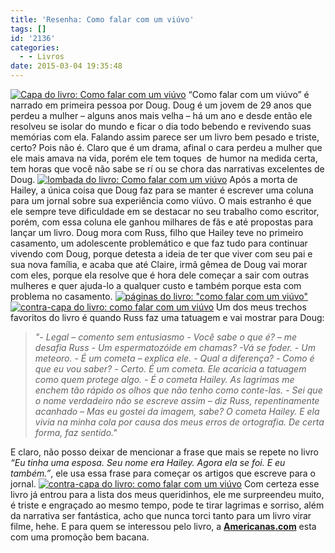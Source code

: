 ```yaml
---
title: 'Resenha: Como falar com um viúvo'
tags: []
id: '2136'
categories:
  - - Livros
date: 2015-03-04 19:35:48
---
```


[![Capa do livro: Como falar com um viúvo ](/images/2015/03/DSC03559.jpg)](/images/2015/03/DSC03559.jpg) “Como falar com um viúvo” é narrado em primeira pessoa por Doug. Doug é um jovem de 29 anos que perdeu a mulher – alguns anos mais velha – há um ano e desde então ele resolveu se isolar do mundo e ficar o dia todo bebendo e revivendo suas memórias com ela. Falando assim parece ser um livro bem pesado e triste, certo? Pois não é. Claro que é um drama, afinal o cara perdeu a mulher que ele mais amava na vida, porém ele tem toques  de humor na medida certa, tem horas que você não sabe se rí ou se chora das narrativas excelentes de Doug. [![lombada do livro: Como falar com um viúvo ](/images/2015/03/DSC03552.jpg)](/images/2015/03/DSC03552.jpg) Após a morta de Hailey, a única coisa que Doug faz para se manter é escrever uma coluna para um jornal sobre sua experiência como viúvo. O mais estranho é que ele sempre teve dificuldade em se destacar no seu trabalho como escritor, porém, com essa coluna ele ganhou milhares de fãs e até propostas para lançar um livro. Doug mora com Russ, filho que Hailey teve no primeiro casamento, um adolescente problemático e que faz tudo para continuar vivendo com Doug, porque detesta a ideia de ter que viver com seu pai e sua nova família, e acaba que até Claire, irmã gêmea de Doug vai morar com eles, porque ela resolve que é hora dele começar a sair com outras mulheres e quer ajuda-lo a qualquer custo e também porque esta com problema no casamento. [![páginas do livro: "como falar com um viúvo"](/images/2015/03/DSC03557.jpg)](/images/2015/03/DSC03557.jpg) [![contra-capa do livro: como falar com um viúvo](/images/2015/03/DSC03555.jpg)](/images/2015/03/DSC03555.jpg) Um dos meus trechos favoritos do livro é quando Russ faz uma tatuagem e vai mostrar para Doug:

> _"- Legal – comento sem entusiasmo_ _\- Você sabe o que é? – me desafia Russ_ _\- Um espermatozóide em chamas?_ _\-Vá se foder._ _\- Um meteoro._ _\- É um cometa – explica ele._ _\- Qual a diferença?_ _\- Como é que eu vou saber?_ _\- Certo. É um cometa._ _Ele acaricia a tatuagem como quem protege algo._ _\- É o cometa Hailey._ _As lagrimas me enchem tão rápido os olhos que não tenho como conte-las._ _\- Sei que o nome verdadeiro não se escreve assim – diz Russ, repentinamente acanhado – Mas eu gostei da imagem, sabe? O cometa Hailey. E ela vivia na minha cola por causa dos meus erros de ortografia. De certa forma, faz sentido."_

E claro, não posso deixar de mencionar a frase que mais se repete no livro _“Eu tinha uma esposa. Seu nome era Hailey. Agora ela se foi. E eu também.”_, ele usa essa frase para começar os artigos que escreve para o jornal. [![contra-capa do livro: como falar com um viúvo](/images/2015/03/DSC03556-768x1024.jpg)](/images/2015/03/DSC03556.jpg) Com certeza esse livro já entrou para a lista dos meus queridinhos, ele me surpreendeu muito, é triste e engraçado ao mesmo tempo, pode te tirar lagrimas e sorriso, além da narrativa ser fantástica, acho que nunca torci tanto para um livro virar filme, hehe. E para quem se interessou pelo livro, a [**Americanas.com**](http://oferta.vc/6zEr "Americanas.com") esta com uma promoção bem bacana.
